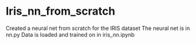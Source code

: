 # Iris_nn_from_scratch
Created a neural net from scratch for the IRIS dataset 
The neural net is in nn.py 
Data is loaded and trained on in iris_nn.ipynb
